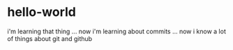# hello-world
i'm learning that thing ...
now i'm learning about commits ...
now i know a lot of things about git and github
